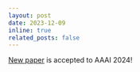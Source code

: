 ```yaml
---
layout: post
date: 2023-12-09
inline: true
related_posts: false
---
```


<a href="https://arxiv.org/abs/2304.04027">New paper</a> is accepted to AAAI 2024!
